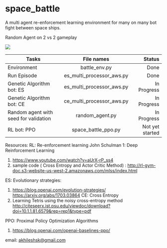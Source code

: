# space_battle
A multi agent re-enforcement learning environment for many on many bot fight between space ships.

Random Agent on 2 vs 2 gameplay

![](https://i.imgur.com/TyRt5o6.gif)
  
| Tasks         | File names                             | Status  |
| ------------- |:--------------------------------------:| -----:|
| Environment   | battle_env.py                          | Done |
| Run Episode   | es_multi_processor_aws.py              |   Done |
| Genetic Algorithm bot: ES| es_multi_processor_aws.py   |    In Progress |
| Genetic Algorithm bot: CE| ce_multi_processor_aws.py   |    In Progress |
| Random agent with seed for validation | random_agent.py      |  In Progress |\
| RL bot: PPO   | space_battle_ppo.py      |  Not yet started |


Resources:
RL: Re-enforcement learning
John Schulman 1: Deep Reinforcement Learning
1. https://www.youtube.com/watch?v=aUrX-rP_ss4
2. sample code ( Cross Entropy and Actor Critic Method) : http://rl-gym-doc.s3-website-us-west-2.amazonaws.com/mlss/index.html

ES: Evolutionary strategies: 
1. https://blog.openai.com/evolution-strategies/
https://arxiv.org/abs/1703.03864
CE: Cross Entropy
1. Learning Tetris using the noisy cross-entropy method
http://citeseerx.ist.psu.edu/viewdoc/download?doi=10.1.1.81.6579&rep=rep1&type=pdf

PPO: Proximal Policy Optimization Algorithms
1. https://blog.openai.com/openai-baselines-ppo/



email: akhileshsk@gmail.com
